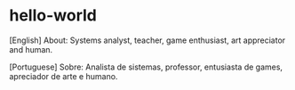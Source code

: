# hello-world

[English]
About: 
Systems analyst, teacher, game enthusiast, art appreciator and human.

[Portuguese]
Sobre: 
Analista de sistemas, professor, entusiasta de games, apreciador de arte e humano.
